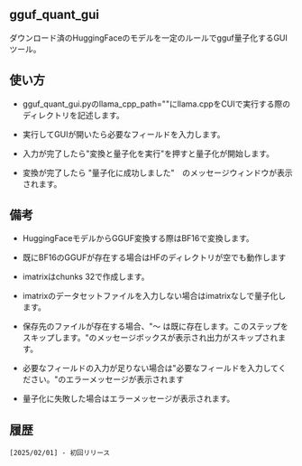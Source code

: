 ## gguf_quant_gui

ダウンロード済のHuggingFaceのモデルを一定のルールでgguf量子化するGUIツール。


## 使い方
* gguf_quant_gui.pyのllama_cpp_path=""にllama.cppをCUIで実行する際のディレクトリを記述します。

* 実行してGUIが開いたら必要なフィールドを入力します。

* 入力が完了したら"変換と量子化を実行"を押すと量子化が開始します。

* 変換が完了したら "量子化に成功しました"　のメッセージウィンドウが表示されます。

## 備考

* HuggingFaceモデルからGGUF変換する際はBF16で変換します。

* 既にBF16のGGUFが存在する場合はHFのディレクトリが空でも動作します

* imatrixはchunks 32で作成します。

* imatrixのデータセットファイルを入力しない場合はimatrixなしで量子化します。

* 保存先のファイルが存在する場合、"～ は既に存在します。このステップをスキップします。"のメッセージボックスが表示され出力がスキップされます。

* 必要なフィールドの入力が足りない場合は"必要なフィールドを入力してください。"のエラーメッセージが表示されます

* 量子化に失敗した場合はエラーメッセージが表示されます。



## 履歴
    [2025/02/01] - 初回リリース